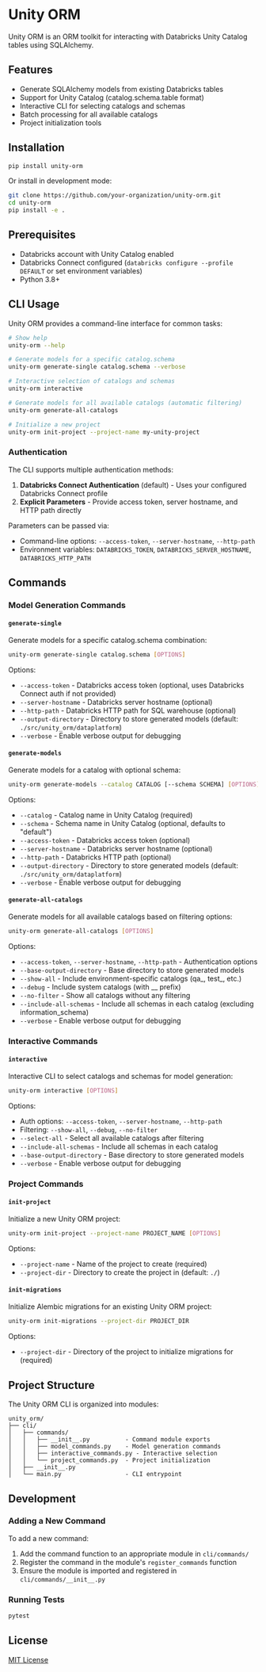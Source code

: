 # Unity ORM

Unity ORM is an ORM toolkit for interacting with Databricks Unity Catalog tables using SQLAlchemy.

## Features

- Generate SQLAlchemy models from existing Databricks tables
- Support for Unity Catalog (catalog.schema.table format)
- Interactive CLI for selecting catalogs and schemas
- Batch processing for all available catalogs
- Project initialization tools

## Installation

```bash
pip install unity-orm
```

Or install in development mode:

```bash
git clone https://github.com/your-organization/unity-orm.git
cd unity-orm
pip install -e .
```

## Prerequisites

- Databricks account with Unity Catalog enabled
- Databricks Connect configured (`databricks configure --profile DEFAULT` or set environment variables)
- Python 3.8+

## CLI Usage

Unity ORM provides a command-line interface for common tasks:

```bash
# Show help
unity-orm --help

# Generate models for a specific catalog.schema
unity-orm generate-single catalog.schema --verbose

# Interactive selection of catalogs and schemas
unity-orm interactive

# Generate models for all available catalogs (automatic filtering)
unity-orm generate-all-catalogs

# Initialize a new project
unity-orm init-project --project-name my-unity-project
```

### Authentication

The CLI supports multiple authentication methods:

1. **Databricks Connect Authentication** (default) - Uses your configured Databricks Connect profile
2. **Explicit Parameters** - Provide access token, server hostname, and HTTP path directly

Parameters can be passed via:
- Command-line options: `--access-token`, `--server-hostname`, `--http-path`
- Environment variables: `DATABRICKS_TOKEN`, `DATABRICKS_SERVER_HOSTNAME`, `DATABRICKS_HTTP_PATH`

## Commands

### Model Generation Commands

#### `generate-single`

Generate models for a specific catalog.schema combination:

```bash
unity-orm generate-single catalog.schema [OPTIONS]
```

Options:
- `--access-token` - Databricks access token (optional, uses Databricks Connect auth if not provided)
- `--server-hostname` - Databricks server hostname (optional)
- `--http-path` - Databricks HTTP path for SQL warehouse (optional)
- `--output-directory` - Directory to store generated models (default: `./src/unity_orm/dataplatform`)
- `--verbose` - Enable verbose output for debugging

#### `generate-models`

Generate models for a catalog with optional schema:

```bash
unity-orm generate-models --catalog CATALOG [--schema SCHEMA] [OPTIONS]
```

Options:
- `--catalog` - Catalog name in Unity Catalog (required)
- `--schema` - Schema name in Unity Catalog (optional, defaults to "default")
- `--access-token` - Databricks access token (optional)
- `--server-hostname` - Databricks server hostname (optional)
- `--http-path` - Databricks HTTP path (optional)
- `--output-directory` - Directory to store generated models (default: `./src/unity_orm/dataplatform`)
- `--verbose` - Enable verbose output for debugging

#### `generate-all-catalogs`

Generate models for all available catalogs based on filtering options:

```bash
unity-orm generate-all-catalogs [OPTIONS]
```

Options:
- `--access-token`, `--server-hostname`, `--http-path` - Authentication options
- `--base-output-directory` - Base directory to store generated models
- `--show-all` - Include environment-specific catalogs (qa_, test_, etc.)
- `--debug` - Include system catalogs (with __ prefix)
- `--no-filter` - Show all catalogs without any filtering
- `--include-all-schemas` - Include all schemas in each catalog (excluding information_schema)
- `--verbose` - Enable verbose output for debugging

### Interactive Commands

#### `interactive`

Interactive CLI to select catalogs and schemas for model generation:

```bash
unity-orm interactive [OPTIONS]
```

Options:
- Auth options: `--access-token`, `--server-hostname`, `--http-path`
- Filtering: `--show-all`, `--debug`, `--no-filter`
- `--select-all` - Select all available catalogs after filtering
- `--include-all-schemas` - Include all schemas in each catalog
- `--base-output-directory` - Base directory to store generated models
- `--verbose` - Enable verbose output for debugging

### Project Commands

#### `init-project`

Initialize a new Unity ORM project:

```bash
unity-orm init-project --project-name PROJECT_NAME [OPTIONS]
```

Options:
- `--project-name` - Name of the project to create (required)
- `--project-dir` - Directory to create the project in (default: `./`)

#### `init-migrations`

Initialize Alembic migrations for an existing Unity ORM project:

```bash
unity-orm init-migrations --project-dir PROJECT_DIR
```

Options:
- `--project-dir` - Directory of the project to initialize migrations for (required)

## Project Structure

The Unity ORM CLI is organized into modules:

```
unity_orm/
├── cli/
│   ├── commands/
│   │   ├── __init__.py          - Command module exports
│   │   ├── model_commands.py    - Model generation commands
│   │   ├── interactive_commands.py - Interactive selection
│   │   └── project_commands.py  - Project initialization
│   ├── __init__.py
│   └── main.py                  - CLI entrypoint
```

## Development

### Adding a New Command

To add a new command:

1. Add the command function to an appropriate module in `cli/commands/`
2. Register the command in the module's `register_commands` function
3. Ensure the module is imported and registered in `cli/commands/__init__.py`

### Running Tests

```bash
pytest
```

## License

[MIT License](LICENSE)

